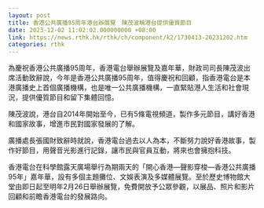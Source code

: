 ```yaml
---
layout: post
title: 香港公共廣播95周年港台辦展覽　陳茂波稱港台提供優質節目
date: 2023-12-02 11:02:02.000000000 +08:00
link: https://news.rthk.hk/rthk/ch/component/k2/1730413-20231202.htm
categories: rthk
---
```


為慶祝香港公共廣播95周年，香港電台舉辦展覽及嘉年華，財政司司長陳茂波出席活動致辭說，今年是香港公共廣播95周年，值得慶祝和回顧，指香港電台是本港廣播史上首個廣播機構，也是唯一公共廣播機構，一直緊貼港人生活和社會現況，提供優質節目和留下集體回憶。

陳茂波說，港台自2014年開始至今，已有5條電視頻道，製作多元節目，講好香港和國家故事，增進市民對國家發展的了解。

廣播處長張國財致辭時就說，香港電台過去以人為本，不斷努力說好香港故事，製作好節目，用聲音光影進行記錄，讓市民與官員互動，將來也會擁抱科技。

香港電台在科學館露天廣場舉行為期兩天的「開心香港—聲影穿梭—香港公共廣播95年」嘉年華，設有多個主題攤位、文娛表演及多媒體展覽。至於歷史博物館大堂由即日起至明年2月26日舉辦展覽，免費開放予公眾參觀，以展品、照片和影片回顧和前瞻香港電台的發展路向。
